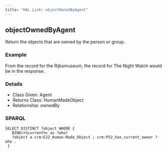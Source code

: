 ```yaml
---
title: "HAL Link: objectOwnedByAgent"
---
```


## objectOwnedByAgent

Return the objects that are owned by the person or group.

### Example

From the record for the Rijksmuseum, the record for The Night Watch would be in the response.


### Details

* Class Given: Agent
* Returns Class: HumanMadeObject
* Relationship: ownedBy


### SPARQL
```
SELECT DISTINCT ?object WHERE {
   BIND(<%current%> as ?who)
   ?object a crm:E22_Human-Made_Object ; crm:P52_has_current_owner ?who .
 }
```

